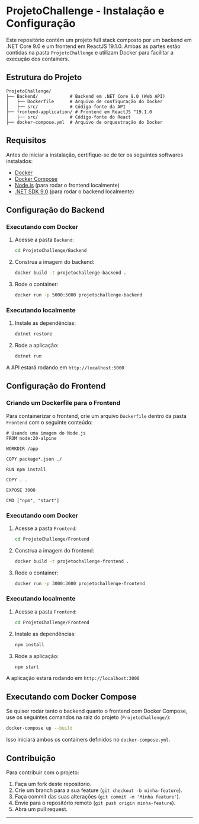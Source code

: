 # ProjetoChallenge - Instalação e Configuração

Este repositório contém um projeto full stack composto por um backend em .NET Core 9.0 e um frontend em ReactJS 19.1.0. Ambas as partes estão contidas na pasta `ProjetoChallenge` e utilizam Docker para facilitar a execução dos containers.

## Estrutura do Projeto

```
ProjetoChallenge/
├── Backend/            # Backend em .NET Core 9.0 (Web API)
│   ├── Dockerfile      # Arquivo de configuração do Docker
│   ├── src/            # Código-fonte da API
├── frontend-application/ # Frontend em ReactJS ^19.1.0
│   ├── src/            # Código-fonte do React
├── docker-compose.yml  # Arquivo de orquestração do Docker
```

## Requisitos
Antes de iniciar a instalação, certifique-se de ter os seguintes softwares instalados:

- [Docker](https://www.docker.com/get-started)
- [Docker Compose](https://docs.docker.com/compose/)
- [Node.js](https://nodejs.org/) (para rodar o frontend localmente)
- [.NET SDK 9.0](https://dotnet.microsoft.com/en-us/download) (para rodar o backend localmente)

## Configuração do Backend

### Executando com Docker
1. Acesse a pasta `Backend`:
   ```sh
   cd ProjetoChallenge/Backend
   ```
2. Construa a imagem do backend:
   ```sh
   docker build -t projetochallenge-backend .
   ```
3. Rode o container:
   ```sh
   docker run -p 5000:5000 projetochallenge-backend
   ```

### Executando localmente
1. Instale as dependências:
   ```sh
   dotnet restore
   ```
2. Rode a aplicação:
   ```sh
   dotnet run
   ```

A API estará rodando em `http://localhost:5000`

## Configuração do Frontend

### Criando um Dockerfile para o Frontend
Para containerizar o frontend, crie um arquivo `Dockerfile` dentro da pasta `Frontend` com o seguinte conteúdo:

```
# Usando uma imagem do Node.js
FROM node:20-alpine
 
WORKDIR /app
 
COPY package*.json ./
 
RUN npm install
 
COPY . .
 
EXPOSE 3000
 
CMD ["npm", "start"]
```

### Executando com Docker
1. Acesse a pasta `Frontend`:
   ```sh
   cd ProjetoChallenge/Frontend
   ```
2. Construa a imagem do frontend:
   ```sh
   docker build -t projetochallenge-frontend .
   ```
3. Rode o container:
   ```sh
   docker run -p 3000:3000 projetochallenge-frontend
   ```

### Executando localmente
1. Acesse a pasta `Frontend`:
   ```sh
   cd ProjetoChallenge/Frontend
   ```
2. Instale as dependências:
   ```sh
   npm install
   ```
3. Rode a aplicação:
   ```sh
   npm start
   ```

A aplicação estará rodando em `http://localhost:3000`

## Executando com Docker Compose

Se quiser rodar tanto o backend quanto o frontend com Docker Compose, use os seguintes comandos na raiz do projeto (`ProjetoChallenge/`):

```sh
docker-compose up --build
```

Isso iniciará ambos os containers definidos no `docker-compose.yml`.

## Contribuição
Para contribuir com o projeto:
1. Faça um fork deste repositório.
2. Crie um branch para a sua feature (`git checkout -b minha-feature`).
3. Faça commit das suas alterações (`git commit -m 'Minha feature'`).
4. Envie para o repositório remoto (`git push origin minha-feature`).
5. Abra um pull request.

---


